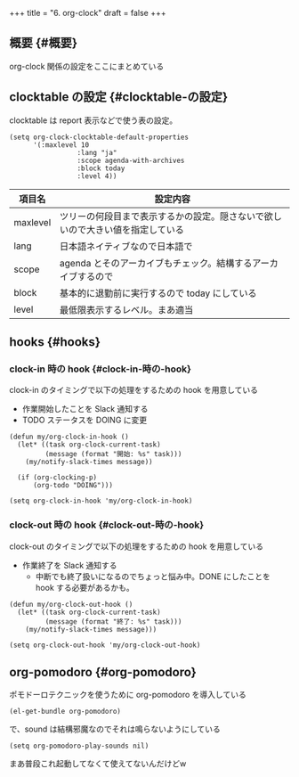 +++
title = "6. org-clock"
draft = false
+++

## 概要 {#概要}

org-clock 関係の設定をここにまとめている


## clocktable の設定 {#clocktable-の設定}

clocktable は report 表示などで使う表の設定。

```emacs-lisp
(setq org-clock-clocktable-default-properties
      '(:maxlevel 10
                 :lang "ja"
                 :scope agenda-with-archives
                 :block today
                 :level 4))
```

| 項目名   | 設定内容                                |
|-------|-------------------------------------|
| maxlevel | ツリーの何段目まで表示するかの設定。隠さないで欲しいので大きい値を指定している |
| lang     | 日本語ネイティブなので日本語で          |
| scope    | agenda とそのアーカイブもチェック。結構するアーカイブするので |
| block    | 基本的に退勤前に実行するので today にしている |
| level    | 最低限表示するレベル。まあ適当          |


## hooks {#hooks}


### clock-in 時の hook {#clock-in-時の-hook}

clock-in のタイミングで以下の処理をするための hook を用意している

-   作業開始したことを Slack 通知する
-   TODO ステータスを DOING に変更

<!--listend-->

```emacs-lisp
(defun my/org-clock-in-hook ()
  (let* ((task org-clock-current-task)
         (message (format "開始: %s" task)))
    (my/notify-slack-times message))

  (if (org-clocking-p)
      (org-todo "DOING")))

(setq org-clock-in-hook 'my/org-clock-in-hook)
```


### clock-out 時の hook {#clock-out-時の-hook}

clock-out のタイミングで以下の処理をするための hook を用意している

-   作業終了を Slack 通知する
    -   中断でも終了扱いになるのでちょっと悩み中。DONE にしたことを hook する必要があるかも。

<!--listend-->

```emacs-lisp
(defun my/org-clock-out-hook ()
  (let* ((task org-clock-current-task)
         (message (format "終了: %s" task)))
    (my/notify-slack-times message)))

(setq org-clock-out-hook 'my/org-clock-out-hook)
```


## org-pomodoro {#org-pomodoro}

ポモドーロテクニックを使うために org-pomodoro を導入している

```emacs-lisp
(el-get-bundle org-pomodoro)
```

で、sound は結構邪魔なのでそれは鳴らないようにしている

```emacs-lisp
(setq org-pomodoro-play-sounds nil)
```

まあ普段これ起動してなくて使えてないんだけどw
